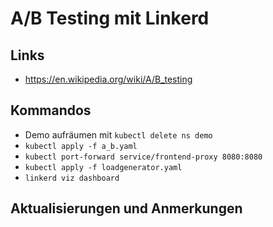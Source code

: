 # A/B Testing mit Linkerd

## Links

* https://en.wikipedia.org/wiki/A/B_testing
  
## Kommandos

* Demo aufräumen mit `kubectl delete ns demo`
* `kubectl apply -f a_b.yaml`
* `kubectl port-forward service/frontend-proxy 8080:8080`
* `kubectl apply -f loadgenerator.yaml`
* `linkerd viz dashboard`


## Aktualisierungen und Anmerkungen